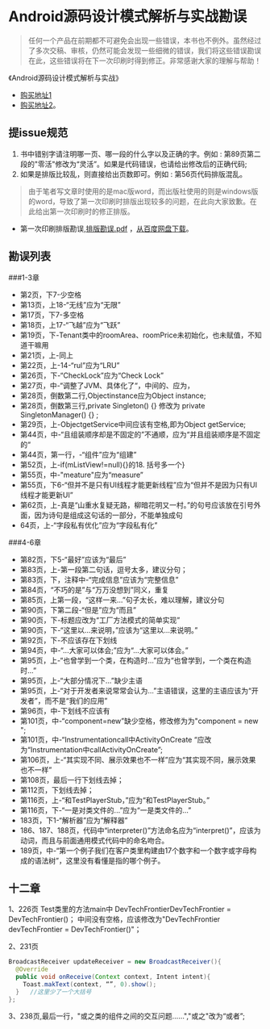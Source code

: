 # Android源码设计模式解析与实战勘误

>任何一个产品在前期都不可避免会出现一些错误，本书也不例外。虽然经过了多次交稿、审核，仍然可能会发现一些细微的错误，我们将这些错误勘误在此，这些错误将在下一次印刷时得到修正。非常感谢大家的理解与帮助！

《Android源码设计模式解析与实战》

* [购买地址1](http://item.jd.com/10001520150.html) 
* [购买地址2](http://www.epubit.com.cn/book/details/4179)。

## 提issue规范

1. 书中错别字请注明哪一页、哪一段的什么字以及正确的字。例如 : 第89页第二段的"零活"修改为“灵活”。如果是代码错误，也请给出修改后的正确代码;
2. 如果是排版比较乱，则直接给出页数即可。例如 : 第56页代码排版混乱。

> 由于笔者写文章时使用的是mac版word，而出版社使用的则是windows版的word，导致了第一次印刷时排版出现较多的问题，在此向大家致歉。在此给出第一次印刷时的修正排版。
> 
* 第一次印刷排版勘误,[排版勘误.pdf](排版勘误.pdf) ，[从百度网盘下载](http://pan.baidu.com/s/1c00npXQ)。

## 勘误列表

###1-3章
* 第2页，下7-少空格
* 第13页，上18-“无线”应为“无限”
* 第17页，下7-多空格
* 第18页，上17-“飞越”应为“飞跃”
* 第19页，下-Tenant类中的roomArea、roomPrice未初始化，也未赋值，不知道干嘛用
* 第21页，上-同上
* 第22页，上-14-“rul”应为“LRU”
* 第26页，下-“CheckLock”应为“Check Lock”
* 第27页，中-“调整了JVM、具体化了“，中间的、应为，
* 第28页，倒数第二行,Objectinstance应为Object instance;
* 第28页，倒数第三行,private Singleton() {} 修改为 private SingletonManager() {} ;
* 第29页，上-ObjectgetService中间应该有空格,即为Object getService;
* 第44页，中-“且组装顺序却是不固定的”不通顺，应为“并且组装顺序是不固定的“
* 第44页，第一行，-“组件”应为“组建”
* 第52页，上-if(mListView!=null){}的18. 括号多一个}
* 第55页，中-"meature"应为“measure”
* 第55页，下6-“但并不是只有UI线程才能更新线程”应为“但并不是因为只有UI线程才能更新UI”
* 第62页，上-真是“山重水复疑无路，柳暗花明又一村。”的句号应该放在引号外面，因为诗句是组成这句话的一部分，不能单独成句
* 64页，上-“字段私有优化”应为“字段私有化”

###4-6章

* 第82页，下5-“最好”应该为“最后”
* 第83页，上-第一段第二句话，逗号太多，建议分句；
* 第83页，下，注释中-“完成信息”应该为“完整信息”
* 第84页，“不巧的是”与“万万没想到”同义，重复
* 第85页，上第一段，“这样一来...”句子太长，难以理解，建议分句
* 第90页，下第二段-“但是”应为“而且”
* 第90页，下-标题应改为“工厂方法模式的简单实现”
* 第90页，下-“这里以...来说明，”应该为“这里以...来说明。”
* 第92页，下-不应该存在下划线
* 第94页，中-“...大家可以体会;”应为“...大家可以体会。”
* 第95页，上-“也曾学到一个类，在构造时...”应为“也曾学到，一个类在构造时...”
* 第95页，上-“大部分情况下...”缺少主语
* 第95页，上-“对于开发者来说常常会认为...”主语错误，这里的主语应该为“开发者”，而不是“我们的应用”
* 第96页，中-下划线不应该有
* 第101页，中-“component=new”缺少空格，修改修为为"component = new ";
* 第101页，中-“Instrumentationcall中ActivityOnCreate “应改为“Instrumentation中callActivityOnCreate”;
* 第106页，上-“其实现不同、展示效果也不一样”应为“其实现不同，展示效果也不一样”
* 第108页，最后一行下划线去掉；
* 第112页，下划线去掉；
* 第116页，上-“和TestPlayerStub，”应为“和TestPlayerStub。”
* 第116页，下-“一是对类文件的...”应为“一是类文件的...”
* 183页，下1-“解析器”应为“解释器”
* 186、187、188页，代码中“interpreter()”方法命名应为“interpret()”，应该为动词，而且与前面通用模式代码中的命名吻合。
* 189页，中-“第一个例子我们在客户类里构建由17个数字和一个数字或字母构成的语法树”，这里没有看懂是指的哪个例子。


## 十二章

1、226页  Test类里的方法main中 DevTechFrontierDevTechFrontier = DevTechFrontier()； 中间没有空格，应该修改为"DevTechFrontier devTechFrontier = DevTechFrontier()"；

2、231页 

```java
BroadcastReceiver updateReceiver = new BroadcastReceiver(){
  @Override
  public void onReceive(Context context, Intent intent){
    Toast.makText(context, “”, 0).show();
  }   //这里少了一个大括号
};
```

3、238页,最后一行，"或之类的组件之间的交互问题……","或之"改为“或者”;

